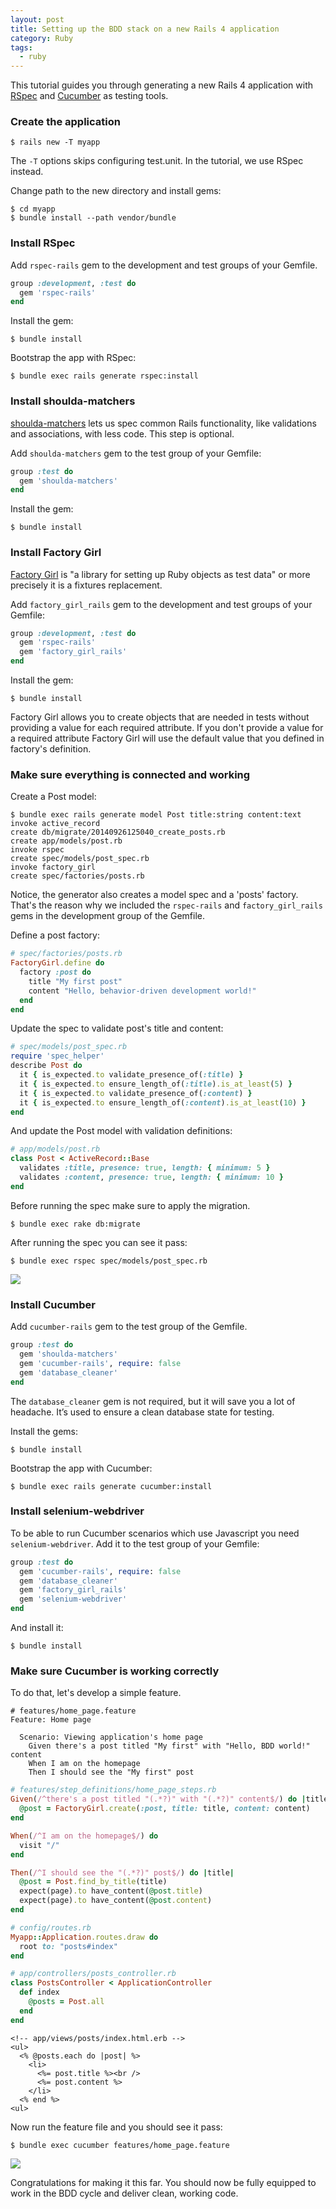 ```yaml
---
layout: post
title: Setting up the BDD stack on a new Rails 4 application
category: Ruby
tags:
  - ruby
---
```


This tutorial guides you through generating a new Rails 4 application with
[RSpec](https://github.com/rspec/rspec) and [Cucumber](https://github.com/cucumber/cucumber-rails) as testing tools.

### Create the application

```
$ rails new -T myapp
```

The `-T` options skips configuring test.unit. In the tutorial, we use RSpec
instead.

Change path to the new directory and install gems:

```
$ cd myapp
$ bundle install --path vendor/bundle
```

### Install RSpec

Add `rspec-rails` gem to the development and test groups of your Gemfile.

```ruby
group :development, :test do
  gem 'rspec-rails'
end
```

Install the gem:

```
$ bundle install
```

Bootstrap the app with RSpec:

```
$ bundle exec rails generate rspec:install
```

### Install shoulda-matchers

[shoulda-matchers](https://github.com/thoughtbot/shoulda-matchers) lets us spec
common Rails functionality, like validations and associations, with less code.
This step is optional.

Add `shoulda-matchers` gem to the test group of your Gemfile:

```ruby
group :test do
  gem 'shoulda-matchers'
end
```

Install the gem:

```
$ bundle install
```

### Install Factory Girl

[Factory Girl](https://github.com/thoughtbot/factory_girl) is "a library for
setting up Ruby objects as test data" or more precisely it is a fixtures
replacement.

Add `factory_girl_rails` gem to the development and test groups of your Gemfile:

```ruby
group :development, :test do
  gem 'rspec-rails'
  gem 'factory_girl_rails'
end
```

Install the gem:

```
$ bundle install
```

Factory Girl allows you to create objects that are needed in tests without
providing a value for each required attribute. If you don't provide a value
for a required attribute Factory Girl will use the default value that you
defined in factory's definition.

### Make sure everything is connected and working

Create a Post model:

```
$ bundle exec rails generate model Post title:string content:text
invoke active_record
create db/migrate/20140926125040_create_posts.rb
create app/models/post.rb
invoke rspec
create spec/models/post_spec.rb
invoke factory_girl
create spec/factories/posts.rb
```

Notice, the generator also creates a model spec and a 'posts' factory. That's
the reason why we included the `rspec-rails` and `factory_girl_rails` gems in
the development group of the Gemfile.

Define a post factory:

```ruby
# spec/factories/posts.rb
FactoryGirl.define do
  factory :post do
    title "My first post"
    content "Hello, behavior-driven development world!"
  end
end
```


Update the spec to validate post's title and content:

```ruby
# spec/models/post_spec.rb
require 'spec_helper'
describe Post do
  it { is_expected.to validate_presence_of(:title) }
  it { is_expected.to ensure_length_of(:title).is_at_least(5) }
  it { is_expected.to validate_presence_of(:content) }
  it { is_expected.to ensure_length_of(:content).is_at_least(10) }
end
```

And update the Post model with validation definitions:

```ruby
# app/models/post.rb
class Post < ActiveRecord::Base
  validates :title, presence: true, length: { minimum: 5 }
  validates :content, presence: true, length: { minimum: 10 }
end
```

Before running the spec make sure to apply the migration.

```
$ bundle exec rake db:migrate
```

After running the spec you can see it pass:

```
$ bundle exec rspec spec/models/post_spec.rb
```

<img src="/docs/assets/img/languages/ruby/rspec-green.png" class="img-responsive">

### Install Cucumber

Add `cucumber-rails` gem to the test group of the Gemfile.

```ruby
group :test do
  gem 'shoulda-matchers'
  gem 'cucumber-rails', require: false
  gem 'database_cleaner'
end

```
The `database_cleaner` gem is not required, but it will save you a lot
of headache. It’s used to ensure a clean database state for testing.

Install the gems:

```
$ bundle install
```

Bootstrap the app with Cucumber:

```
$ bundle exec rails generate cucumber:install
```

### Install selenium-webdriver

To be able to run Cucumber scenarios which use Javascript you need `selenium-webdriver`.
Add it to the test group of your Gemfile:

```ruby
group :test do
  gem 'cucumber-rails', require: false
  gem 'database_cleaner'
  gem 'factory_girl_rails'
  gem 'selenium-webdriver'
end
```

And install it:

```
$ bundle install
```

### Make sure Cucumber is working correctly

To do that, let's develop a simple feature.

```gherkin
# features/home_page.feature
Feature: Home page

  Scenario: Viewing application's home page
    Given there's a post titled "My first" with "Hello, BDD world!" content
    When I am on the homepage
    Then I should see the "My first" post
```

```ruby
# features/step_definitions/home_page_steps.rb
Given(/^there's a post titled "(.*?)" with "(.*?)" content$/) do |title, content|
  @post = FactoryGirl.create(:post, title: title, content: content)
end

When(/^I am on the homepage$/) do
  visit "/"
end

Then(/^I should see the "(.*?)" post$/) do |title|
  @post = Post.find_by_title(title)
  expect(page).to have_content(@post.title)
  expect(page).to have_content(@post.content)
end
```

```ruby
# config/routes.rb
Myapp::Application.routes.draw do
  root to: "posts#index"
end
```

```ruby
# app/controllers/posts_controller.rb
class PostsController < ApplicationController
  def index
    @posts = Post.all
  end
end
```

```erb
<!-- app/views/posts/index.html.erb -->
<ul>
  <% @posts.each do |post| %>
    <li>
      <%= post.title %><br />
      <%= post.content %>
    </li>
  <% end %>
<ul>
```

Now run the feature file and you should see it pass:

```
$ bundle exec cucumber features/home_page.feature
```

<img src="/docs/assets/img/languages/ruby/rspec-green.png" class="img-responsive">

Congratulations for making it this far. You should now be fully equipped to
work in the BDD cycle and deliver clean, working code.
